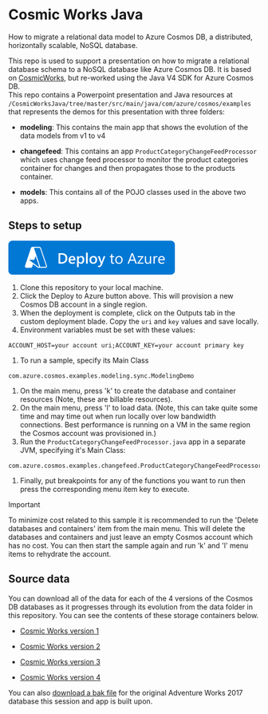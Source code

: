 # Cosmic Works Java

How to migrate a relational data model to Azure Cosmos DB, a distributed, horizontally scalable, NoSQL database.

This repo is used to support a presentation on how to migrate a relational database schema to a NoSQL database like Azure Cosmos DB. It is based on [CosmicWorks](https://github.com/AzureCosmosDB/CosmicWorks), but re-worked using the Java V4 SDK for Azure Cosmos DB.  
This repo contains a Powerpoint presentation and Java resources at `/CosmicWorksJava/tree/master/src/main/java/com/azure/cosmos/examples` that represents the demos for this presentation with three folders:

* **modeling**: This contains the main app that shows the evolution of the data models from v1 to v4

* **changefeed**: This contains an app `ProductCategoryChangeFeedProcessor` which uses change feed processor to monitor the product categories container for changes and then propagates those to the products container.

* **models**: This contains all of the POJO classes used in the above two apps.

## Steps to setup

[![Deploy To Azure](https://raw.githubusercontent.com/Azure/azure-quickstart-templates/master/1-CONTRIBUTION-GUIDE/images/deploytoazure.svg?sanitize=true)](https://portal.azure.com/#create/Microsoft.Template/uri/https%3A%2F%2Fraw.githubusercontent.com%2Fazurecosmosdb%2Fcosmicworksjava%2Fmain%2Fazuredeploy.json)

1. Clone this repository to your local machine.
1. Click the Deploy to Azure button above. This will provision a new Cosmos DB account in a single region.
1. When the deployment is complete, click on the Outputs tab in the custom deployment blade. Copy the `uri` and `key` values and save locally.
1. Environment variables must be set with these values:

```
ACCOUNT_HOST=your account uri;ACCOUNT_KEY=your account primary key
```

1. To run a sample, specify its Main Class 

```
com.azure.cosmos.examples.modeling.sync.ModelingDemo
```

1. On the main menu, press 'k' to create the database and container resources (Note, these are billable resources).
1. On the main menu, press 'l' to load data. (Note, this can take quite some time and may time out when run locally over low bandwidth connections. Best performance is running on a VM in the same region the Cosmos account was provisioned in.)
1. Run the `ProductCategoryChangeFeedProcessor.java` app in a separate JVM, specifying it's Main Class:

```
com.azure.cosmos.examples.changefeed.ProductCategoryChangeFeedProcessor
```

1. Finally, put breakpoints for any of the functions you want to run then press the corresponding menu item key to execute.

> [!IMPORTANT]
> To minimize cost related to this sample it is recommended to run the 'Delete databases and containers' item from the main menu. This will delete the databases and containers and just leave an empty Cosmos account which has no cost. You can then start the sample again and run 'k' and  'l' menu items to rehydrate the account.

## Source data

You can download all of the data for each of the 4 versions of the Cosmos DB databases as it progresses through its evolution from the data folder in this repository.
You can see the contents of these storage containers below.

* [Cosmic Works version 1](https://github.com/AzureCosmosDB/CosmicWorksJava/tree/main/src/main/java/com/azure/cosmos/examples/data/cosmic-works-v1)

* [Cosmic Works version 2](https://github.com/AzureCosmosDB/CosmicWorksJava/tree/main/src/main/java/com/azure/cosmos/examples/data/cosmic-works-v2)

* [Cosmic Works version 3](https://github.com/AzureCosmosDB/CosmicWorksJava/tree/main/src/main/java/com/azure/cosmos/examples/data/cosmic-works-v3)

* [Cosmic Works version 4](https://github.com/AzureCosmosDB/CosmicWorksJava/tree/main/src/main/java/com/azure/cosmos/examples/data/cosmic-works-v4)

You can also [download a bak file](https://github.com/AzureCosmosDB/CosmicWorksJava/tree/main/src/main/java/com/azure/cosmos/examples/data/adventure-works-2017) for the original Adventure Works 2017 database this session and app is built upon.
